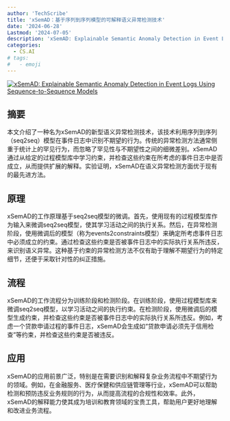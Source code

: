 ```yaml
---
author: 'TechScribe'
title: 'xSemAD：基于序列到序列模型的可解释语义异常检测技术'
date: '2024-06-28'
Lastmod: '2024-07-05'
description: 'xSemAD: Explainable Semantic Anomaly Detection in Event Logs Using Sequence-to-Sequence Models'
categories:
  - CS.AI
# tags:
#   - emoji
---
```


[![xSemAD: Explainable Semantic Anomaly Detection in Event Logs Using Sequence-to-Sequence Models](https://arxiv-research-1301205113.cos.ap-guangzhou.myqcloud.com/images/2406.19763v1.pdf_0.jpg)](https://arxiv.org/abs/2406.19763v1)

## 摘要

本文介绍了一种名为xSemAD的新型语义异常检测技术，该技术利用序列到序列（seq2seq）模型在事件日志中识别不期望的行为。传统的异常检测方法通常侧重于统计上的罕见行为，而忽略了罕见性与不期望性之间的细微差别。xSemAD通过从给定的过程模型库中学习约束，并检查这些约束在所考虑的事件日志中是否成立，从而提供扩展的解释。实验证明，xSemAD在语义异常检测方面优于现有的最先进方法。<!--more-->

## 原理

xSemAD的工作原理基于seq2seq模型的微调。首先，使用现有的过程模型库作为输入来微调seq2seq模型，使其学习活动之间的执行关系。然后，在异常检测阶段，使用微调后的模型（称为events2constraints模型）来确定所考虑事件日志中必须成立的约束。通过检查这些约束是否被事件日志中的实际执行关系所违反，来识别语义异常。这种基于约束的异常检测方法不仅有助于理解不期望行为的特定细节，还便于采取针对性的纠正措施。

## 流程

xSemAD的工作流程分为训练阶段和检测阶段。在训练阶段，使用过程模型库来微调seq2seq模型，以学习活动之间的执行约束。在检测阶段，使用微调后的模型生成约束，并检查这些约束是否被事件日志中的实际执行关系所违反。例如，考虑一个贷款申请过程的事件日志，xSemAD会生成如“贷款申请必须先于信用检查”等约束，并检查这些约束是否被违反。

## 应用

xSemAD的应用前景广泛，特别是在需要识别和解释复杂业务流程中不期望行为的领域。例如，在金融服务、医疗保健和供应链管理等行业，xSemAD可以帮助检测和预防违反业务规则的行为，从而提高流程的合规性和效率。此外，xSemAD的解释能力使其成为培训和教育领域的宝贵工具，帮助用户更好地理解和改进业务流程。